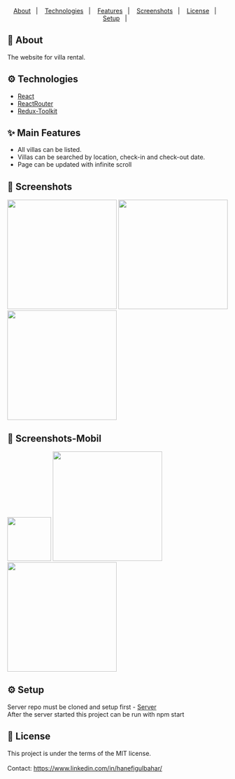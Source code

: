 <p align="center">
  <a href="#calling-about">About</a>&nbsp;&nbsp;&nbsp;|&nbsp;&nbsp;&nbsp;
  <a href="#gear-technologies">Technologies</a>&nbsp;&nbsp;&nbsp;|&nbsp;&nbsp;&nbsp;
  <a href="#sparkles-main-features">Features</a>&nbsp;&nbsp;&nbsp;|&nbsp;&nbsp;&nbsp;
  <a href="#camera_flash-screenshots">Screenshots</a>&nbsp;&nbsp;&nbsp;|&nbsp;&nbsp;&nbsp;
  <a href="#memo-license">License</a>&nbsp;&nbsp;&nbsp;|&nbsp;&nbsp;&nbsp
  <a href="#setup">Setup</a>&nbsp;&nbsp;&nbsp;|&nbsp;&nbsp;&nbsp
  
</p>

## :calling: About
The website for villa rental.

## :gear: Technologies

- [React](https://github.com/facebook/react)
- [ReactRouter](https://reactrouter.com)
- [Redux-Toolkit](https://redux-toolkit.js.org/)

## :sparkles: Main Features

- All villas can be listed.
- Villas can be searched by location, check-in and check-out date.
- Page can be updated with infinite scroll

## :camera_flash: Screenshots

<p>
  <img src="https://user-images.githubusercontent.com/90277530/213427209-50a7867f-f9ee-44f4-b0b2-de0d3db9bc19.png" width="250" height:"250" /> 
  <img src="https://user-images.githubusercontent.com/90277530/213428141-fa05fa2f-4fb0-4f4d-81fb-473f2805cc65.png" width="250" height:"250" />
  <img src="https://user-images.githubusercontent.com/90277530/213428165-cb76a6cb-4dd8-4f3d-8fce-e19b5e92345e.png" width="250" height:"250" />
</p>

## :camera_flash: Screenshots-Mobil
<p float="top">
  <img src="https://user-images.githubusercontent.com/90277530/213428653-dcfa98a3-d8e9-40f9-af1a-9ac687fa7cf1.png" width="100" /> 
   <img src="https://user-images.githubusercontent.com/90277530/213428719-dfbcc961-cee5-483f-b1e8-5b00743da567.png" width="250" />
  <img src="https://user-images.githubusercontent.com/90277530/213428672-2349d4d4-36bd-49a8-af6f-10f94f34835f.png" width="250" />
 
</p>

## :gear: Setup
Server repo must be cloned and setup first - [Server](https://github.com/hanefigulbahar/HolidayPool_Server)
<br/>
After the server started this project can be run with npm start

## :memo: License 
This project is under the terms of the MIT license.
<br/>
<br/>
Contact: https://www.linkedin.com/in/hanefigulbahar/
